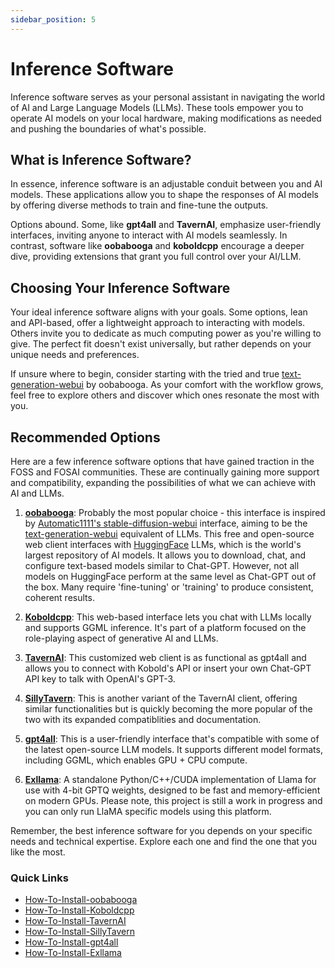 ```yaml
---
sidebar_position: 5
---
```


# Inference Software

Inference software serves as your personal assistant in navigating the world of AI and Large Language Models (LLMs). These tools empower you to operate AI models on your local hardware, making modifications as needed and pushing the boundaries of what's possible.

## What is Inference Software?

In essence, inference software is an adjustable conduit between you and AI models. These applications allow you to shape the responses of AI models by offering diverse methods to train and fine-tune the outputs. 

Options abound. Some, like **gpt4all** and **TavernAI**, emphasize user-friendly interfaces, inviting anyone to interact with AI models seamlessly. In contrast, software like **oobabooga** and **koboldcpp** encourage a deeper dive, providing extensions that grant you full control over your AI/LLM.

## Choosing Your Inference Software

Your ideal inference software aligns with your goals. Some options, lean and API-based, offer a lightweight approach to interacting with models. Others invite you to dedicate as much computing power as you're willing to give. The perfect fit doesn't exist universally, but rather depends on your unique needs and preferences. 

If unsure where to begin, consider starting with the tried and true [text-generation-webui](https://github.com/oobabooga/text-generation-webui) by oobabooga. As your comfort with the workflow grows, feel free to explore others and discover which ones resonate the most with you.

## Recommended Options

Here are a few inference software options that have gained traction in the FOSS and FOSAI communities. These are continually gaining more support and compatibility, expanding the possibilities of what we can achieve with AI and LLMs.

1. [**oobabooga**](https://github.com/oobabooga/text-generation-webui): Probably the most popular choice - this interface is inspired by [Automatic1111's stable-diffusion-webui](https://github.com/AUTOMATIC1111/stable-diffusion-webui) interface, aiming to be the [text-generation-webui](https://github.com/oobabooga/text-generation-webui) equivalent of LLMs. This free and open-source web client interfaces with [HuggingFace](https://huggingface.co/) LLMs, which is the world's largest repository of AI models. It allows you to download, chat, and configure text-based models similar to Chat-GPT. However, not all models on HuggingFace perform at the same level as Chat-GPT out of the box. Many require 'fine-tuning' or 'training' to produce consistent, coherent results. 

2. [**Koboldcpp**](https://github.com/LostRuins/koboldcpp): This web-based interface lets you chat with LLMs locally and supports GGML inference. It's part of a platform focused on the role-playing aspect of generative AI and LLMs. 

3. [**TavernAI**](https://github.com/TavernAI/TavernAI): This customized web client is as functional as gpt4all and allows you to connect with Kobold's API or insert your own Chat-GPT API key to talk with OpenAI's GPT-3. 

4. [**SillyTavern**](https://github.com/SillyTavern/SillyTavern): This is another variant of the TavernAI client, offering similar functionalities but is quickly becoming the more popular of the two with its expanded compatiblities and documentation.

5. [**gpt4all**](https://github.com/nomic-ai/gpt4all): This is a user-friendly interface that's compatible with some of the latest open-source LLM models. It supports different model formats, including GGML, which enables GPU + CPU compute. 

6. [**Exllama**](https://github.com/turboderp/exllama): A standalone Python/C++/CUDA implementation of Llama for use with 4-bit GPTQ weights, designed to be fast and memory-efficient on modern GPUs. Please note, this project is still a work in progress and you can only run LlaMA specific models using this platform.

Remember, the best inference software for you depends on your specific needs and technical expertise. Explore each one and find the one that you like the most.

### **Quick Links**

- [How-To-Install-oobabooga](https://www.youtube.com/watch?v=lb_lC4XFedU)
- [How-To-Install-Koboldcpp](https://github.com/LostRuins/koboldcpp)
- [How-To-Install-TavernAI](https://github.com/TavernAI/TavernAI/wiki/How-to-install)
- [How-To-Install-SillyTavern](https://github.com/SillyTavern/SillyTavern)
- [How-To-Install-gpt4all](https://www.youtube.com/watch?v=rOa0wy2TDYE)
- [How-To-Install-Exllama](https://github.com/turboderp/exllama)
